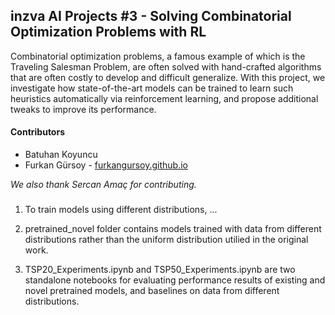 ## inzva AI Projects #3 - Solving Combinatorial Optimization Problems with RL


Combinatorial optimization problems, a famous example of which is the Traveling Salesman Problem, are often solved with hand-crafted
algorithms that are often costly to develop and difficult generalize. With this project, we investigate how state-of-the-art models can be
trained to learn such heuristics automatically via reinforcement learning, and propose additional tweaks to improve its performance.

#### Contributors

- Batuhan Koyuncu 
- Furkan Gürsoy - [furkangursoy.github.io](http://furkangursoy.github.io)

*We also thank Sercan Amaç for contributing.*


###

1. To train models using different distributions, ...

2. pretrained_novel folder contains models trained with data from different distributions rather than the uniform distribution utilied in the original work.

3. TSP20_Experiments.ipynb and TSP50_Experiments.ipynb are two standalone notebooks for evaluating performance results of existing and novel pretrained models, and baselines on data from different distributions.
